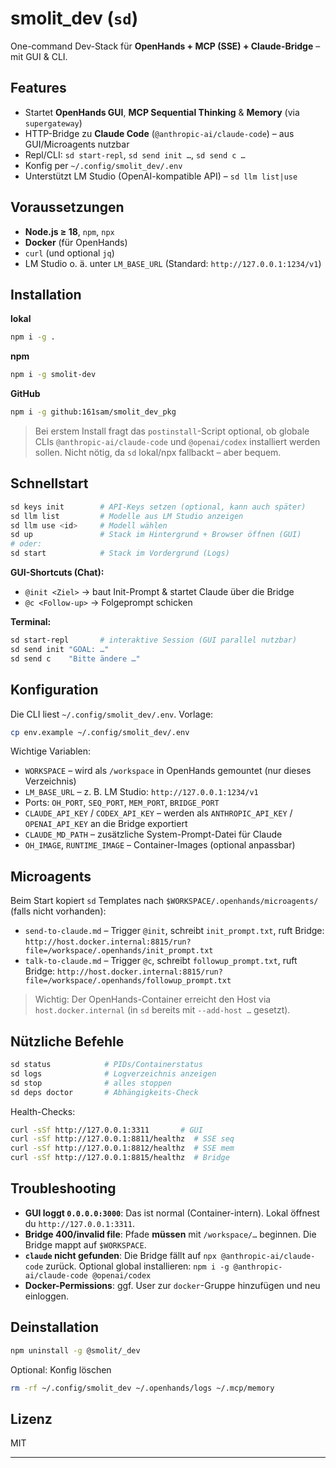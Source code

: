 # smolit_dev (`sd`)

One-command Dev-Stack für **OpenHands + MCP (SSE) + Claude-Bridge** – mit GUI & CLI.

## Features

- Startet **OpenHands GUI**, **MCP Sequential Thinking** & **Memory** (via `supergateway`)
- HTTP-Bridge zu **Claude Code** (`@anthropic-ai/claude-code`) – aus GUI/Microagents nutzbar
- Repl/CLI: `sd start-repl`, `sd send init …`, `sd send c …`
- Konfig per `~/.config/smolit_dev/.env`
- Unterstützt LM Studio (OpenAI-kompatible API) – `sd llm list|use`

## Voraussetzungen

- **Node.js ≥ 18**, `npm`, `npx`
- **Docker** (für OpenHands)
- `curl` (und optional `jq`)
- LM Studio o. ä. unter `LM_BASE_URL` (Standard: `http://127.0.0.1:1234/v1`)

## Installation 

**lokal**
```bash
npm i -g .
````
**npm**
```bash
npm i -g smolit-dev
````
**GitHub**
```bash
npm i -g github:161sam/smolit_dev_pkg
````

> Bei erstem Install fragt das `postinstall`-Script optional, ob globale CLIs
> `@anthropic-ai/claude-code` und `@openai/codex` installiert werden sollen.
> Nicht nötig, da `sd` lokal/npx fallbackt – aber bequem.

## Schnellstart

```bash
sd keys init        # API-Keys setzen (optional, kann auch später)
sd llm list         # Modelle aus LM Studio anzeigen
sd llm use <id>     # Modell wählen
sd up               # Stack im Hintergrund + Browser öffnen (GUI)
# oder:
sd start            # Stack im Vordergrund (Logs)
```

**GUI-Shortcuts (Chat):**

* `@init <Ziel>` → baut Init-Prompt & startet Claude über die Bridge
* `@c <Follow-up>` → Folgeprompt schicken

**Terminal:**

```bash
sd start-repl       # interaktive Session (GUI parallel nutzbar)
sd send init "GOAL: …"
sd send c    "Bitte ändere …"
```

## Konfiguration

Die CLI liest `~/.config/smolit_dev/.env`. Vorlage:

```bash
cp env.example ~/.config/smolit_dev/.env
```

Wichtige Variablen:

* `WORKSPACE` – wird als `/workspace` in OpenHands gemountet (nur dieses Verzeichnis)
* `LM_BASE_URL` – z. B. LM Studio: `http://127.0.0.1:1234/v1`
* Ports: `OH_PORT`, `SEQ_PORT`, `MEM_PORT`, `BRIDGE_PORT`
* `CLAUDE_API_KEY` / `CODEX_API_KEY` – werden als `ANTHROPIC_API_KEY` / `OPENAI_API_KEY` an die Bridge exportiert
* `CLAUDE_MD_PATH` – zusätzliche System-Prompt-Datei für Claude
* `OH_IMAGE`, `RUNTIME_IMAGE` – Container-Images (optional anpassbar)

## Microagents

Beim Start kopiert `sd` Templates nach
`$WORKSPACE/.openhands/microagents/` (falls nicht vorhanden):

* `send-to-claude.md` – Trigger `@init`, schreibt `init_prompt.txt`, ruft Bridge:
  `http://host.docker.internal:8815/run?file=/workspace/.openhands/init_prompt.txt`
* `talk-to-claude.md` – Trigger `@c`, schreibt `followup_prompt.txt`, ruft Bridge:
  `http://host.docker.internal:8815/run?file=/workspace/.openhands/followup_prompt.txt`

> Wichtig: Der OpenHands-Container erreicht den Host via
> `host.docker.internal` (in `sd` bereits mit `--add-host …` gesetzt).

## Nützliche Befehle

```bash
sd status            # PIDs/Containerstatus
sd logs              # Logverzeichnis anzeigen
sd stop              # alles stoppen
sd deps doctor       # Abhängigkeits-Check
```

Health-Checks:

```bash
curl -sSf http://127.0.0.1:3311       # GUI
curl -sSf http://127.0.0.1:8811/healthz  # SSE seq
curl -sSf http://127.0.0.1:8812/healthz  # SSE mem
curl -sSf http://127.0.0.1:8815/healthz  # Bridge
```

## Troubleshooting

* **GUI loggt `0.0.0.0:3000`**: Das ist normal (Container-intern). Lokal öffnest du
  `http://127.0.0.1:3311`.
* **Bridge 400/invalid file**: Pfade **müssen** mit `/workspace/…` beginnen.
  Die Bridge mappt auf `$WORKSPACE`.
* **`claude` nicht gefunden**: Die Bridge fällt auf `npx @anthropic-ai/claude-code` zurück.
  Optional global installieren:
  `npm i -g @anthropic-ai/claude-code @openai/codex`
* **Docker-Permissions**: ggf. User zur `docker`-Gruppe hinzufügen und neu einloggen.

## Deinstallation

```bash
npm uninstall -g @smolit/_dev
```

Optional: Konfig löschen

```bash
rm -rf ~/.config/smolit_dev ~/.openhands/logs ~/.mcp/memory
```

## Lizenz

MIT

---
